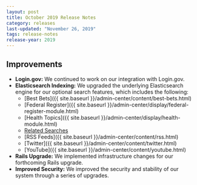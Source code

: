 ```yaml
---
layout: post
title: October 2019 Release Notes
category: releases
last-updated: "November 26, 2019"
tags: release-notes
release-year: 2019
---
```


## Improvements

* **Login.gov:** We continued to work on our integration with Login.gov.
* **Elasticsearch Indexing:** We upgraded the underlying Elasticsearch engine for our optional search features, which includes the following:
  * [Best Bets]({{ site.baseurl }}/admin-center/content/best-bets.html)
  * [Federal Register]({{ site.baseurl }}/admin-center/display/federal-register-module.html)
  * [Health Topics]({{ site.baseurl }}/admin-center/display/health-module.html)
  * [Related Searches]()
  * [RSS Feeds]({{ site.baseurl }}/admin-center/content/rss.html)
  * [Twitter]({{ site.baseurl }}/admin-center/content/twitter.html)
  * [YouTube]({{ site.baseurl }}/admin-center/content/youtube.html)
* **Rails Upgrade:** We implemented infrastructure changes for our forthcoming Rails upgrade.
* **Improved Security:** We improved the security and stability of our system through a series of upgrades.
